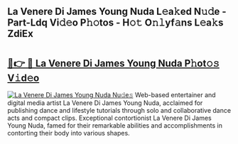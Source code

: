 ## La Venere Di James Young Nuda L𝚎a𝚔ed N𝚞𝚍e - Part-Ldq Vi𝚍𝚎o P𝚑𝚘tos - H𝚘𝚝 O𝚗𝚕yf𝚊ns L𝚎a𝚔s ZdiEx

# <h2><a href="http://kf7l4yi.oniu.top/?m=La+Venere+Di+James+Young+Nuda">🔗👉 🔴 La Venere Di James Young Nuda P𝚑ot𝚘𝚜 V𝚒d𝚎o</a></h2>

[![La Venere Di James Young Nuda Nu𝚍e𝚜](https://i.imgur.com/0qMVB7G.gif)](http://kf7l4yi.oniu.top/?m=La+Venere+Di+James+Young+Nuda)
Web-based entertainer and digital media artist La Venere Di James Young Nuda, acclaimed for publishing dance and lifestyle tutorials through solo and collaborative dance acts and compact clips. Exceptional contortionist La Venere Di James Young Nuda, famed for their remarkable abilities and accomplishments in contorting their body into various shapes.  
